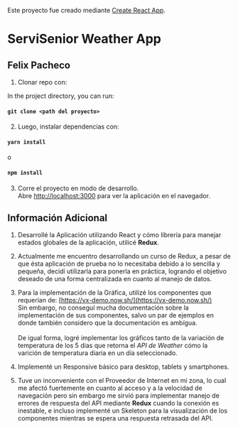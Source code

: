 Este proyecto fue creado mediante  [Create React App](https://github.com/facebook/create-react-app).

# ServiSenior Weather App
## Felix Pacheco

1. Clonar repo con:

In the project directory, you can run:

#### `git clone <path del proyecto>`

2. Luego, instalar dependencias con:

#### `yarn install`

o

#### `npm install`

3. Corre el proyecto en modo de desarrollo. <br />
Abre [http://localhost:3000](http://localhost:3000) para ver la aplicación en el navegador.


## Información Adicional

1. Desarrollé la Aplicación utilizando React y cómo líbrería para manejar estados globales de la aplicación, utilicé **Redux**.

2. Actualmente me encuentro desarrollando un curso de Redux, a pesar de que ésta aplicación de prueba no lo necesitaba debido a lo sencilla y pequeña, decidí utilizarla para ponerla en práctica, logrando el objetivo deseado de una forma centralizada en cuanto al manejo de datos.

3. Para la implementación de la Gráfica, utilizé los componentes que requerían de: [https://vx-demo.now.sh/](https://vx-demo.now.sh/) <br />
Sin embargo, no conseguí mucha documentación sobre la implementación de sus componentes, salvo un par de ejemplos en donde también considero que la documentación es ambígua. <br /> <br/>
De igual forma, logré implementar los gráficos tanto de la variación de temperatura de los 5 dias que retorna el _API de Weather_ cómo la varición de temperatura diaria en un día seleccionado.

4. Implementé un Responsive básico para desktop, tablets y smartphones.

5. Tuve un inconveniente con el Proveedor de Internet en mi zona, lo cual me afectó fuertemente en cuanto al acceso y a la velocidad de navegación pero sin embargo me sirvió para implementar manejo de errores de respuesta del API mediante **Redux** cuando la conexión es inestable, e incluso implementé un Skeleton para la visualización de los componentes mientras se espera una respuesta retrasada del API.